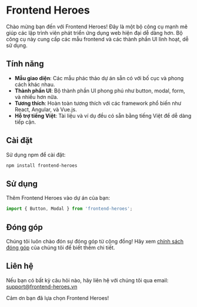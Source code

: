 # Frontend Heroes

Chào mừng bạn đến với Frontend Heroes! Đây là một bộ công cụ mạnh mẽ giúp các lập trình viên phát triển ứng dụng web hiện đại dễ dàng hơn. Bộ công cụ này cung cấp các mẫu frontend và các thành phần UI linh hoạt, dễ sử dụng.

## Tính năng
- **Mẫu giao diện**: Các mẫu phác thảo dự án sẵn có với bố cục và phong cách khác nhau.
- **Thành phần UI**: Bộ thành phần UI phong phú như button, modal, form, và nhiều hơn nữa.
- **Tương thích**: Hoàn toàn tương thích với các framework phổ biến như React, Angular, và Vue.js.
- **Hỗ trợ tiếng Việt**: Tài liệu và ví dụ đều có sẵn bằng tiếng Việt để dễ dàng tiếp cận.

## Cài đặt
Sử dụng npm để cài đặt:
```bash
npm install frontend-heroes
```

## Sử dụng
Thêm Frontend Heroes vào dự án của bạn:
```javascript
import { Button, Modal } from 'frontend-heroes';
```

## Đóng góp
Chúng tôi luôn chào đón sự đóng góp từ cộng đồng! Hãy xem [chính sách đóng góp](CONTRIBUTING.md) của chúng tôi để biết thêm chi tiết.

## Liên hệ
Nếu bạn có bất kỳ câu hỏi nào, hãy liên hệ với chúng tôi qua email: support@frontend-heroes.vn

Cảm ơn bạn đã lựa chọn Frontend Heroes!